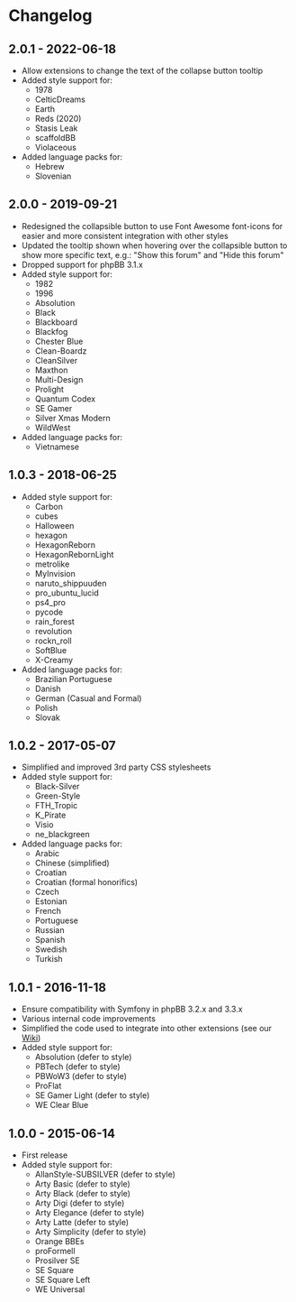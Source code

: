 # Changelog

## 2.0.1 - 2022-06-18

- Allow extensions to change the text of the collapse button tooltip
- Added style support for:
    - 1978
    - CelticDreams
    - Earth
    - Reds (2020)
    - Stasis Leak
    - scaffoldBB
    - Violaceous
- Added language packs for:
    - Hebrew
    - Slovenian

## 2.0.0 - 2019-09-21

- Redesigned the collapsible button to use Font Awesome font-icons for easier and more consistent integration with other styles
- Updated the tooltip shown when hovering over the collapsible button to show more specific text, e.g.: "Show this forum" and "Hide this forum"
- Dropped support for phpBB 3.1.x
- Added style support for:
    - 1982
    - 1996
    - Absolution
    - Black
    - Blackboard
    - Blackfog
    - Chester Blue
    - Clean-Boardz
    - CleanSilver
    - Maxthon
    - Multi-Design
    - Prolight
    - Quantum Codex
    - SE Gamer
    - Silver Xmas Modern
    - WildWest
- Added language packs for:
	- Vietnamese

## 1.0.3 - 2018-06-25

- Added style support for:
    - Carbon
    - cubes
    - Halloween
    - hexagon
    - HexagonReborn
    - HexagonRebornLight
    - metrolike
    - MyInvision
    - naruto_shippuuden
    - pro_ubuntu_lucid
    - ps4_pro
    - pycode
    - rain_forest
    - revolution
    - rockn_roll
    - SoftBlue
    - X-Creamy
- Added language packs for:
	- Brazilian Portuguese
	- Danish
	- German (Casual and Formal)
	- Polish
	- Slovak

## 1.0.2 - 2017-05-07

- Simplified and improved 3rd party CSS stylesheets
- Added style support for:
    - Black-Silver
    - Green-Style
    - FTH_Tropic	
    - K_Pirate
    - Visio
    - ne_blackgreen
- Added language packs for:
	- Arabic
	- Chinese (simplified)
	- Croatian
	- Croatian (formal honorifics)
	- Czech
	- Estonian
	- French
	- Portuguese
	- Russian
	- Spanish
	- Swedish
	- Turkish	
    
## 1.0.1 - 2016-11-18

- Ensure compatibility with Symfony in phpBB 3.2.x and 3.3.x
- Various internal code improvements
- Simplified the code used to integrate into other extensions (see our [Wiki](https://github.com/phpbb-extensions/collapsible-categories/wiki))
- Added style support for:
    - Absolution (defer to style)
    - PBTech (defer to style)
    - PBWoW3 (defer to style)
    - ProFlat
    - SE Gamer Light (defer to style)
    - WE Clear Blue

## 1.0.0 - 2015-06-14

- First release
- Added style support for:
    - AllanStyle-SUBSILVER (defer to style)
    - Arty Basic (defer to style)
    - Arty Black (defer to style)
    - Arty Digi (defer to style)
    - Arty Elegance (defer to style)
    - Arty Latte (defer to style)
    - Arty Simplicity (defer to style)
    - Orange BBEs
    - proFormell
    - Prosilver SE
    - SE Square
    - SE Square Left
    - WE Universal
